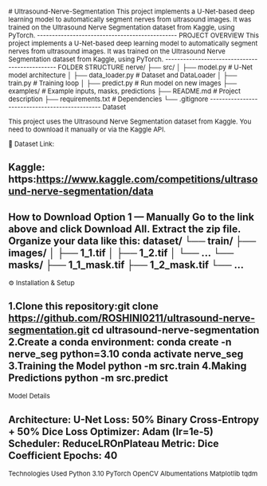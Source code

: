 <font size="2">
# Ultrasound-Nerve-Segmentation
This project implements a U-Net-based deep learning model to automatically segment nerves from ultrasound images.
It was trained on the Ultrasound Nerve Segmentation dataset from Kaggle, using PyTorch.
-----------------------------------------------
PROJECT OVERVIEW
This project implements a U-Net-based deep learning model to automatically segment nerves from ultrasound images.
It was trained on the Ultrasound Nerve Segmentation dataset from Kaggle, using PyTorch. 
-----------------------------------------------
FOLDER STRUCTURE
nerve/
├── src/
│   ├── model.py           # U-Net model architecture
│   ├── data_loader.py     # Dataset and DataLoader
│   ├── train.py           # Training loop
│   ├── predict.py         # Run model on new images
├── examples/              # Example inputs, masks, predictions
├── README.md              # Project description
├── requirements.txt       # Dependencies
└── .gitignore
-----------------------------------------------
Dataset

This project uses the Ultrasound Nerve Segmentation dataset from Kaggle.
You need to download it manually or via the Kaggle API.

🔗 Dataset Link:

Kaggle: https:https://www.kaggle.com/competitions/ultrasound-nerve-segmentation/data
----------------------------------------------------
How to Download
Option 1 — Manually
Go to the link above and click Download All.
Extract the zip file.
Organize your data like this:
dataset/
└── train/
    ├── images/
    │   ├── 1_1.tif
    │   ├── 1_2.tif
    │   └── ...
    └── masks/
        ├── 1_1_mask.tif
        ├── 1_2_mask.tif
        └── ...
----------------------------------------------------
⚙️ Installation & Setup

1.Clone this repository:git clone 
https://github.com/ROSHINI0211/ultrasound-nerve-segmentation.git
cd ultrasound-nerve-segmentation
2.Create a conda environment:
conda create -n nerve_seg python=3.10
conda activate nerve_seg
3.Training the Model
python -m src.train
4.Making Predictions
python -m src.predict
----------------------------------------------------
Model Details

Architecture: U-Net
Loss: 50% Binary Cross-Entropy + 50% Dice Loss
Optimizer: Adam (lr=1e-5)
Scheduler: ReduceLROnPlateau
Metric: Dice Coefficient
Epochs: 40
--------------------------------------------------
Technologies Used
Python 3.10
PyTorch
OpenCV
Albumentations
Matplotlib
tqdm
</font>
